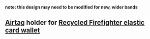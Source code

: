 **note: this design may need to be modified for new, wider bands**

## [Airtag](https://www.apple.com/airtag/) holder for [Recycled Firefighter elastic card wallet](https://recycledfirefighter.com/products/elastic-card-wallet)
